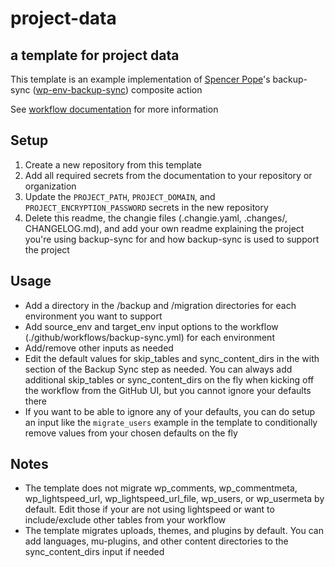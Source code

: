 # project-data
## a template for project data

This template is an example implementation of [Spencer Pope](https://github.com/spope851)'s backup-sync ([wp-env-backup-sync](https://github.com/marketplace/actions/wordpress-environment-backup-sync)) composite action

See [workflow documentation](https://github.com/spope851/wp-env-backup-sync) for more information

## Setup

1. Create a new repository from this template
2. Add all required secrets from the documentation to your repository or organization
3. Update the `PROJECT_PATH`, `PROJECT_DOMAIN`, and `PROJECT_ENCRYPTION_PASSWORD` secrets in the new repository
4. Delete this readme, the changie files (.changie.yaml, .changes/, CHANGELOG.md), and add your own readme explaining the project you're using backup-sync for and how backup-sync is used to support the project

## Usage

- Add a directory in the /backup and /migration directories for each environment you want to support
- Add source_env and target_env input options to the workflow (./github/workflows/backup-sync.yml) for each environment
- Add/remove other inputs as needed
- Edit the default values for skip_tables and sync_content_dirs in the with section of the Backup Sync step as needed. You can always add additional skip_tables or sync_content_dirs on the fly when kicking off the workflow from the GitHub UI, but you cannot ignore your defaults there
- If you want to be able to ignore any of your defaults, you can do setup an input like the `migrate_users` example in the template to conditionally remove values from your chosen defaults on the fly

## Notes

- The template does not migrate wp_comments, wp_commentmeta, wp_lightspeed_url, wp_lightspeed_url_file, wp_users, or wp_usermeta by default. Edit those if your are not using lightspeed or want to include/exclude other tables from your workflow
- The template migrates uploads, themes, and plugins by default. You can add languages, mu-plugins, and other content directories to the sync_content_dirs input if needed
